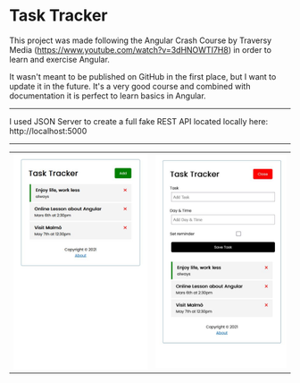 # Task Tracker

This project was made following the Angular Crash Course by Traversy Media (https://www.youtube.com/watch?v=3dHNOWTI7H8) in order to learn and exercise Angular.

It wasn't meant to be published on GitHub in the first place, but I want to update it in the future. It's a very good course and combined with documentation it is perfect to learn basics in Angular.

---

I used JSON Server to create a full fake REST API located locally here: http://localhost:5000

---

<table>
    <tr>
    <td><img src="./src/assets/Task Tracker1.JPG"></td>
    <td><img src="./src/assets/Task Tracker2.JPG"></td>
    
  </tr>
 </table>
